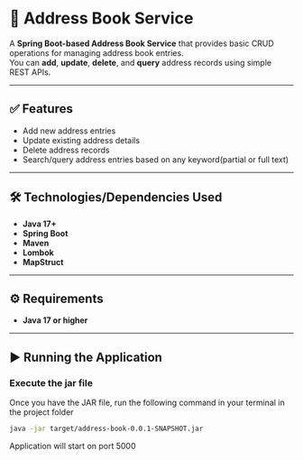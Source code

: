 # 📒 Address Book Service

A **Spring Boot-based Address Book Service** that provides basic CRUD operations for managing address book entries.  
You can **add**, **update**, **delete**, and **query** address records using simple REST APIs.

---

## ✅ Features
- Add new address entries
- Update existing address details
- Delete address records
- Search/query address entries based on any keyword(partial or full text)

---

## 🛠️ Technologies/Dependencies Used
- **Java 17+**
- **Spring Boot**
- **Maven**
- **Lombok**
- **MapStruct**

---

## ⚙️ Requirements
- **Java 17 or higher**

---

## ▶️ Running the Application

### **Execute the jar file**
Once you have the JAR file, run the following command in your terminal in the project folder

```bash
java -jar target/address-book-0.0.1-SNAPSHOT.jar
```
Application will start on port 5000


